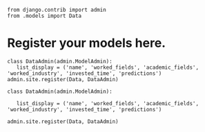  ```python3
from django.contrib import admin
from .models import Data
 ```

# Register your models here.
 ```python3
class DataAdmin(admin.ModelAdmin):
    list_display = ('name', 'worked_fields', 'academic_fields', 'worked_industry', 'invested_time', 'predictions')
admin.site.register(Data, DataAdmin)
 ```


 ```python3
class DataAdmin(admin.ModelAdmin):
 ```

 ```python3
    list_display = ('name', 'worked_fields', 'academic_fields', 'worked_industry', 'invested_time', 'predictions')
 ```

 ```python3
admin.site.register(Data, DataAdmin)
 ```
